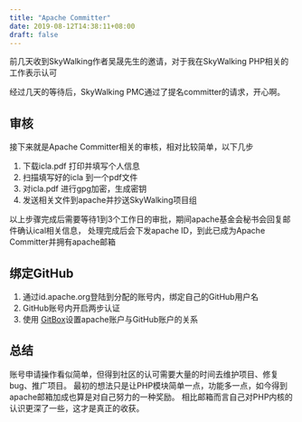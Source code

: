 ```yaml
---
title: "Apache Committer"
date: 2019-08-12T14:38:11+08:00
draft: false
---
```


前几天收到SkyWalking作者吴晟先生的邀请，对于我在SkyWalking PHP相关的工作表示认可

经过几天的等待后，SkyWalking PMC通过了提名committer的请求，开心啊。

## 审核

接下来就是Apache Committer相关的审核，相对比较简单，以下几步

1. 下载icla.pdf 打印并填写个人信息
1. 扫描填写好的icla 到一个pdf文件
1. 对icla.pdf 进行gpg加密，生成密钥
1. 发送相关文件到apache并抄送SkyWalking项目组

以上步骤完成后需要等待1到3个工作日的审批，期间apache基金会秘书会回复邮件确认ical相关信息，
处理完成后会下发apache ID，到此已成为Apache Committer并拥有apache邮箱

## 绑定GitHub

1. 通过id.apache.org登陆到分配的账号内，绑定自己的GitHub用户名
1. GitHub账号内开启两步认证
1. 使用 <a href="https://gitbox.apache.org/setup/" target="_blank">GitBox</a>设置apache账户与GitHub账户的关系

## 总结

账号申请操作看似简单，但得到社区的认可需要大量的时间去维护项目、修复bug、推广项目。
最初的想法只是让PHP模块简单一点，功能多一点，如今得到apache邮箱加成也算是对自己努力的一种奖励。
相比邮箱而言自己对PHP内核的认识更深了一些，这才是真正的收获。
